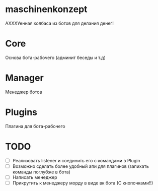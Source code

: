 # maschinenkonzept
АХХХУенная колбаса из ботов для делания денег!

# Core
Основа бота-рабочего (админит беседы и т.д)
# Manager
Менеджер ботов
# Plugins
Плагина для бота-рабочего

# TODO
- [ ] Реализовать listener и соединить его с командами в Plugin
- [ ] Возможно сделать более удобный апи для плагинов (запихать команды поглубже в бота)
- [ ] Написать менеджер
- [ ] Прикрутить к менеджеру морду в виде вк бота (С кнопочками!!)

